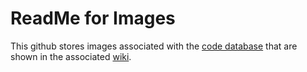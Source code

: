 # ReadMe for Images

This github stores images associated with the [code database](https://github.com/rrbuchholz/code_database) that are shown in the associated [wiki](https://github.com/rrbuchholz/code_database/wiki).
